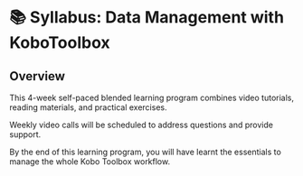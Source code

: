 # 📚 Syllabus: Data Management with KoboToolbox

## **Overview**

This 4-week self-paced blended learning program combines video tutorials, reading materials, and practical exercises.

Weekly video calls will be scheduled to address questions and provide support.

By the end of this learning program, you will have learnt the essentials to manage the whole Kobo Toolbox workflow.